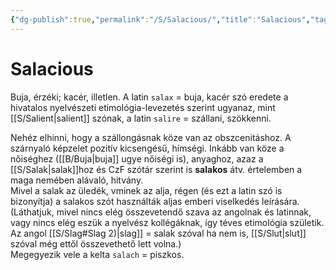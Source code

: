 ```yaml
---
{"dg-publish":true,"permalink":"/S/Salacious/","title":"Salacious","tags":["formatted🟢"],"created":"2023-10-16T02:22","updated":"2023-10-16T02:22"}
---
```



# Salacious



Buja, érzéki; kacér, illetlen. A latin `salax` = buja, kacér szó eredete a hivatalos nyelvészeti etimológia-levezetés szerint ugyanaz, mint [[S/Salient\|salient]] szónak, a latin `salire` = szállani, szökkenni.  

Nehéz elhinni, hogy a szállongásnak köze van az obszcenitáshoz. A szárnyaló képzelet pozitív kicsengésű, hímségi. Inkább van köze a nőiséghez ([[B/Buja\|buja]] ugye nőiségi is), anyaghoz, azaz a [[S/Salak\|salak]]hoz és CzF szótár szerint is **salakos** átv. értelemben a maga nemében alávaló, hitvány.  
Mivel a salak az üledék, vminek az alja, régen (és ezt a latin szó is bizonyítja) a salakos szót használták aljas emberi viselkedés leírására.  
(Láthatjuk, mivel nincs elég összevetendő szava az angolnak és latinnak, vagy nincs elég eszük a nyelvész kollégáknak, így téves etimológia születik. Az angol [[S/Slag#Slag 2)\|slag]] = salak szóval ha nem is, [[S/Slut\|slut]] szóval még ettől összevethető lett volna.)  
Megegyezik vele a kelta `salach` = piszkos.  